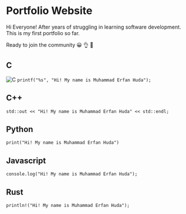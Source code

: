 # Portfolio Website

Hi Everyone!
After years of struggling in learning software development. This is my first portfolio so far.

Ready to join the community &#128512; &#128076; &#129309;

## C
![C](https://encrypted-tbn0.gstatic.com/images?q=tbn:ANd9GcR7HF0t45c7E_FTP3sEz8IrmmgZS5UgwMtK2g&s) 
`printf("%s", "Hi! My name is Muhammad Erfan Huda");`

## C++
`std::out << "Hi! My name is Muhammad Erfan Huda" << std::endl;`

## Python 
`print("Hi! My name is Muhammad Erfan Huda")`

## Javascript
`console.log("Hi! My name is Muhammad Erfan Huda");`

## Rust
`println!("Hi! My name is Muhammad Erfan Huda");`
